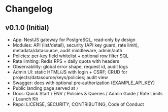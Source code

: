 # Changelog

## v0.1.0 (Initial)

- App: NestJS gateway for PostgreSQL, read‑only by design
- Modules: API (list/detail), security (API key guard, rate limit), metadata/datasource, audit middleware, admin/auth
- Policies: per‑key field whitelist + optional row filter SQL
- Rate limiting: Redis RPS + daily quota with headers
- Observability: global error shape, request id, audit logs
- Admin UI: static HTML/JS with login + CSRF; CRUD for projects/datasource/keys/policies; audit view
- Swagger: docs with optional pre‑authorization (EXAMPLE_API_KEY)
- Public landing page served at `/`
- Docs: Quick Start / ENV / Policies & Queries / Admin Guide / Rate Limits / Launch Kit
- Repo: LICENSE, SECURITY, CONTRIBUTING, Code of Conduct


